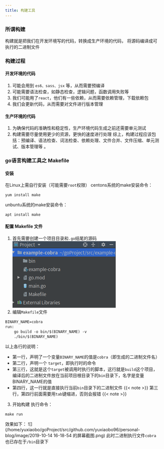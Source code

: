 ```yaml
---
title: 构建工具
---
```

### 所谓构建

构建就是把我们在开发环境写的代码，转换成生产环境的代码，
将源码编译成可执行的二进制文件

### 构建过程

#### 开发环境的代码

1. 可能会用到 `es6、sass、jsx` 等，从而需要预编译
2. 可能需要语法检查，如静态检查，逻辑问题，函数调用失败等
3. 我们可能用了`react`，他们有一些依赖，从而需要依赖管理，下载依赖包
4. 我们会更新代码，从而需要对文件进行版本管理

#### 生产环境的代码

1. 为确保代码的准确性和稳定性，生产环境代码生成之前还需要单元测试
2. 构建需要尽量使用更少的资源，更快的速度进行处理
综上，构建过程应该包括：预编译、语法检查、词法检查、依赖处理、文件合并、文件压缩、单元测试、版本管理等 。

### go语言构建工具之 Makefile

#### 安装

在Linux上需自行安装（可能需要`root`权限）
centons系统的make安装命令：

```shell
yum install make
```

unbuntu系统的make安装命令：

```shell
apt install make
```

#### 配置 Makefile 文件

1. 首先需要创建一个项目目录和`.go`结尾的源码
![目录](https://github.com/yuxiaobo96/personal-blog/blob/master/image/2019-10-14%2016-00-15%20%E7%9A%84%E5%B1%8F%E5%B9%95%E6%88%AA%E5%9B%BE.png)
2. 编辑`Makefile`文件

```shell
BINARY_NAME=cobra
run:
	go build -o bin/$(BINARY_NAME) -v
	./bin/$(BINARY_NAME)
```

以上各行的说明：

- 第一行，声明了一个变量`BINARY_NAME`的值是`cobra`（即生成的二进制文件名）
- 第二行，声明一个 `target`，即执行时的命令
- 第三行，这就是这个`target`被调用时执行的脚本，这行就是`build`这个项目，编译后的二进制文件放在当前项目根目录下的`bin`目录下，名字是变量BINARY_NAME的值
- 第四行，这一行就是直接执行当前`bin`目录下的二进制文件
{{< note >}}
第三行，第四行前面需要用`tab`键缩进，否则会报错
{{< note >}}

3. 开始构建
执行命令：

```shell
make run
```

效果如下：
![](/home/yuxiaobo/goProject/src/github.com/yuxiaobo96/personal-blog/image/2019-10-14 16-18-54 的屏幕截图.png)
此时二进制执行文件`cobra`也已存在于`/bin`目录下
